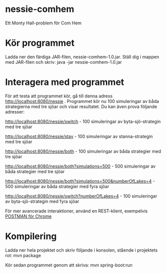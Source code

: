 # nessie-comhem
Ett Monty Hall-problem för Com Hem

# Kör programmet
Ladda ner den färdiga JAR-filen, nessie-comhem-1.0.jar. Ställ dig i mappen med JAR-filen och skriv:
java -jar nessie-comhem-1.0.jar

# Interagera med programmet
För att testa att programmet kör, gå till denna adress [http://localhost:8080/nessie](http://localhost:8080/nessie) . Programmet kör nu 100 simuleringar av båda strategierna med tre sjöar och visar resultatet. Du kan även prova följande adresser:

[http://localhost:8080/nessie/switch](http://localhost:8080/nessie/switch) - 100 simuleringar av byta-sjö-strategin med tre sjöar

[http://localhost:8080/nessie/stay](http://localhost:8080/nessie/stay) - 100 simuleringar av stanna-strategin med tre sjöar

[http://localhost:8080/nessie/both](http://localhost:8080/nessie/both) - 100 simuleringar av båda strategier med tre sjöar

[http://localhost:8080/nessie/both?simulations=500](http://localhost:8080/nessie/both?simulations=500) - 500 simuleringar av båda strategier med tre sjöar

[http://localhost:8080/nessie/both?simulations=500&numberOfLakes=4](http://localhost:8080/nessie/both?simulations=500&numberOfLakes=4) - 500 simuleringar av båda strategier med fyra sjöar

[http://localhost:8080/nessie/switch?numberOfLakes=4](http://localhost:8080/nessie/switch?numberOfLakes=4) - 100 simuleringar av byta-sjö-strategin med fyra sjöar

För mer avancerade interaktioner, använd en REST-klient, exempelvis [POSTMAN för Chrome](https://chrome.google.com/webstore/detail/postman/fhbjgbiflinjbdggehcddcbncdddomop) 

# Kompilering
Ladda ner hela projektet och skriv följande i konsolen, stående i projektets rot:
mvn package

Kör sedan programmet genom att skriva:
mvn spring-boot:run
